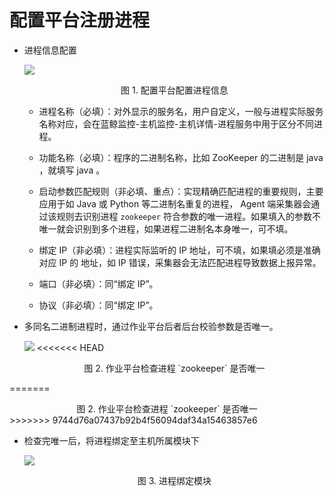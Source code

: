 # 配置平台注册进程

- 进程信息配置

  ![](../../media/process_monitor_cmdb_config.png)
  <center>图 1. 配置平台配置进程信息</center>

  - 进程名称（必填）：对外显示的服务名，用户自定义，一般与进程实际服务名称对应，会在蓝鲸监控-主机监控-主机详情-进程服务中用于区分不同进程。

  - 功能名称（必填）：程序的二进制名称，比如 ZooKeeper 的二进制是 java ，就填写 java 。

  - 启动参数匹配规则（非必填、重点）：实现精确匹配进程的重要规则，主要应用于如 Java 或 Python 等二进制名重复的进程， Agent 端采集器会通过该规则去识别进程 `zookeeper` 符合参数的唯一进程。如果填入的参数不唯一就会识别到多个进程，如果进程二进制名本身唯一，可不填。

  - 绑定 IP（非必填）：进程实际监听的 IP 地址，可不填，如果填必须是准确对应 IP 的 地址，如 IP 错误，采集器会无法匹配进程导致数据上报异常。

  - 端口（非必填）：同“绑定 IP”。

  - 协议（非必填）：同“绑定 IP”。

- 多同名二进制进程时，通过作业平台后者后台校验参数是否唯一。

  ![](../../media/15372540828019.jpg)
<<<<<<< HEAD
  <center>图 2. 作业平台检查进程 `zookeeper` 是否唯一 </center>
=======
  <center>图 2. 作业平台检查进程 `zookeeper` 是否唯一</center>
>>>>>>> 9744d76a07437b92b4f56094daf34a15463857e6

- 检查完唯一后，将进程绑定至主机所属模块下

  ![](../../media/15372541510652.jpg)
  <center>图 3. 进程绑定模块</center>
